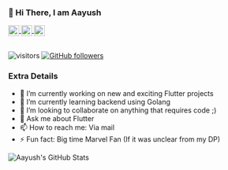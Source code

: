 ### 👋 Hi There, I am Aayush

<a href="https://www.linkedin.com/in/aayush-malhotra-390a9414a/">
  <img align="center" alt="Aayush's LinkedIn" width="22px" src="https://cdn.jsdelivr.net/npm/simple-icons@v3/icons/linkedin.svg" />
</a>
<a href="https://medium.com/@aayushm864">
  <img align="center" alt="Aayush's Medium" width="22px" src="https://cdn.jsdelivr.net/npm/simple-icons@v3/icons/medium.svg" />
</a>
<a href="aayushm864@gmail.com">
  <img align="center" alt="Aayush's Gmail" width="22px" src="https://cdn.jsdelivr.net/npm/simple-icons@v3/icons/gmail.svg" />
</a>
</br>
</br>

![visitors](https://visitor-badge.laobi.icu/badge?page_id=AadumKhor.AadumKhor)
[![GitHub followers](https://img.shields.io/github/followers/AadumKhor.svg?style=social&label=Follow)](https://github.com/AadumKhor?tab=followers)

### Extra Details
- 🔭 I’m currently working on new and exciting Flutter projects
- 🌱 I’m currently learning backend using Golang
- 👯 I’m looking to collaborate on anything that requires code ;)
- 💬 Ask me about Flutter
- 📫 How to reach me: Via mail
- ⚡ Fun fact: Big time Marvel Fan (If it was unclear from my DP)

![Aayush's GitHub Stats](https://github-readme-stats.vercel.app/api?username=AadumKhor&hide=[%22issues%22,%22contribs%22]&show_icons=true&title_color=fff&icon_color=79ff97&text_color=9f9f9f&bg_color=151515)

